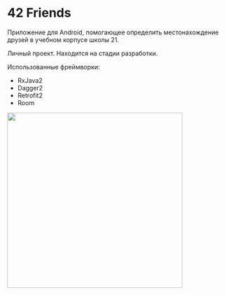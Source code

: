 #  42 Friends

Приложение для Android, помогающее определить местонахождение друзей в учебном корпусе школы 21.

Личный проект. Находится на стадии разработки.

Использованные фреймворки:
- RxJava2
- Dagger2
- Retrofit2
- Room

<img src="https://github.com/alxdthn/FriendLocation/blob/master/readmeSrc/TFSBoards.gif" width="400">